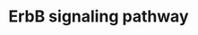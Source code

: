 ---
annotations:
- type: Pathway Ontology
  value: epidermal growth factor/neuregulin signaling pathway
- type: Disease Ontology
  value: Alzheimer's disease
- type: Disease Ontology
  value: multiple sclerosis
- type: Disease Ontology
  value: cancer
authors:
- MaintBot
- Susan
- Fehrhart
description: The ErbB protein family or epidermal growth factor receptor (EGFR) family
  is a family of four structurally related receptor tyrosine kinases. Insufficient
  ErbB signaling in humans is associated with the development of neurodegenerative
  diseases, such as multiple sclerosis and Alzheimer's Disease. In mice loss of signaling
  by any member of the ErbB family results in embryonic lethality with defects in
  organs including the lungs, skin, heart and brain. Excessive ErbB signaling is associated
  with the development of a wide variety of types of solid tumor. ErbB-1 and ErbB-2
  are found in many human cancers and their excessive signaling may be critical factors
  in the development and malignancy of these tumors.  The ErbB protein family consists
  of 4 members      * ErbB-1, also named epidermal growth factor receptor (EGFR)     *
  ErbB-2, also named HER2 in humans and neu in rodents     * ErbB-3, also named HER3
  and     * ErbB-4, also named HER4  The four members of the ErbB protein family are
  capable of forming homodimers, heterodimers, and possibly higher order oligomers
  upon activation by a subset of potential growth factor ligands.
last-edited: 2019-11-29
organisms:
- Pan troglodytes
redirect_from:
- /index.php/Pathway:WP924
- /instance/WP924
schema-jsonld:
- '@context': https://schema.org/
  '@id': https://wikipathways.github.io/pathways/WP924.html
  '@type': Dataset
  creator:
    '@type': Organization
    name: WikiPathways
  description: The ErbB protein family or epidermal growth factor receptor (EGFR)
    family is a family of four structurally related receptor tyrosine kinases. Insufficient
    ErbB signaling in humans is associated with the development of neurodegenerative
    diseases, such as multiple sclerosis and Alzheimer's Disease. In mice loss of
    signaling by any member of the ErbB family results in embryonic lethality with
    defects in organs including the lungs, skin, heart and brain. Excessive ErbB signaling
    is associated with the development of a wide variety of types of solid tumor.
    ErbB-1 and ErbB-2 are found in many human cancers and their excessive signaling
    may be critical factors in the development and malignancy of these tumors.  The
    ErbB protein family consists of 4 members      * ErbB-1, also named epidermal
    growth factor receptor (EGFR)     * ErbB-2, also named HER2 in humans and neu
    in rodents     * ErbB-3, also named HER3 and     * ErbB-4, also named HER4  The
    four members of the ErbB protein family are capable of forming homodimers, heterodimers,
    and possibly higher order oligomers upon activation by a subset of potential growth
    factor ligands.
  keywords:
  - CDKN1B
  - CAMK2A
  - GAB1
  - EREG
  - MAPK8
  - TGFA
  - EGFR
  - CRK
  - ERBB4
  - NRG4
  - CBL
  - NRG3
  - PTK2
  - MYC
  - ABL1
  - JUN
  - mTOR
  - HRAS
  - SRC
  - PKB/Akt
  - ARAF
  - MAPK1
  - ELK
  - RPS6KB1
  - MAP2K7
  - SHC
  - ERBB2
  - PIK3R5
  - PLCG1
  - BTC
  - NRG1
  - MAP2K1
  - ERBB3
  - PAK4
  - NCK1
  - GRB2
  - EGF
  - STAT5A
  - HBEGF
  - AREG
  - EIF4EBP1
  - PRKCA
  - SOS1
  - CDKN1A
  - BAD
  - GSK3B
  - NRG2
  license: CC0
  name: ErbB signaling pathway
seo: CreativeWork
title: ErbB signaling pathway
wpid: WP924
---